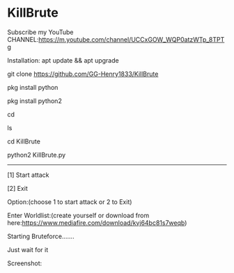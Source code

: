 # KillBrute
Subscribe my YouTube CHANNEL:https://m.youtube.com/channel/UCCxGOW_WQP0atzWTp_8TPTg

Installation:
apt update && apt upgrade

git clone https://github.com/GG-Henry1833/KillBrute

pkg install python

pkg install python2

cd

ls

cd KillBrute

python2 KillBrute.py

----------------------------

[1] Start attack

[2] Exit

Option:(choose 1 to start attack or 2 to Exit)

Enter Worldlist:(create yourself or download from here:https://www.mediafire.com/download/kvj64bc81s7weqb)

Starting Bruteforce.......

Just wait for it

Screenshot:

